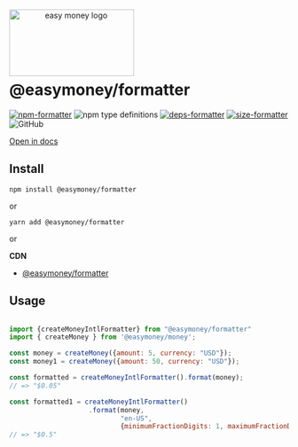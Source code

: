 <div align="center" style="width: 225px;height: 120px">
<br/>

<img src="https://easymoney.now.sh/img/logo.png" align="right"
     alt="easy money logo" width="225" height="120"></img>  

</div>


# @easymoney/formatter

[![npm-formatter]][pack-formatter] ![npm type definitions]  [![deps-formatter]][david-formatter]  [![size-formatter]][pho-formatter] ![GitHub]


[npm-formatter]: https://img.shields.io/npm/v/@easymoney/formatter?color=blue
[pack-formatter]: https://www.npmjs.com/package/@easymoney/formatter
[npm type definitions]: https://img.shields.io/npm/types/@easymoney/formatter?color=blue
[deps-formatter]: https://david-dm.org/frolovdev/easymoney/status.svg?path=packages/formatter
[david-formatter]: https://david-dm.org/frolovdev/easymoney?path=packages/formatter
[size-formatter]: https://img.shields.io/bundlephobia/minzip/@easymoney/formatter
[pho-formatter]: https://bundlephobia.com/result?p=@easymoney/formatter
[GitHub]: https://img.shields.io/npm/l/@easymoney/formatter


[Open in docs](https://easymoney.now.sh/docs/api/formatter/createMoneyIntlFormatter/Description)

## Install

```
npm install @easymoney/formatter
```

or

```
yarn add @easymoney/formatter
```

or

**CDN**
 - [@easymoney/formatter](https://unpkg.com/@easymoney/formatter)
 
## Usage

```js

import {createMoneyIntlFormatter} from "@easymoney/formatter"
import { createMoney } from '@easymoney/money';

const money = createMoney({amount: 5, currency: "USD"});
const money1 = createMoney({amount: 50, currency: "USD"});

const formatted = createMoneyIntlFormatter().format(money);
// => "$0.05"

const formatted1 = createMoneyIntlFormatter()
                    .format(money,
                            "en-US", 
                            {minimumFractionDigits: 1, maximumFractionDigits: 1});
// => "$0.5"
```